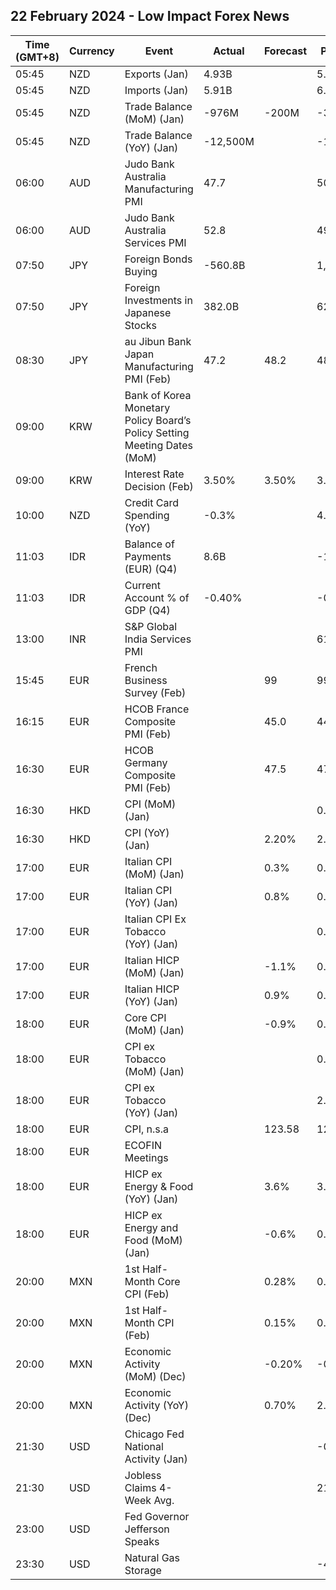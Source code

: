 ## 22 February 2024 - Low Impact Forex News

| Time (GMT+8) | Currency | Event | Actual | Forecast | Previous |
|------|----------|-------|--------|----------|----------|
| 05:45 | NZD | Exports (Jan) | 4.93B |  | 5.85B |
| 05:45 | NZD | Imports (Jan) | 5.91B |  | 6.22B |
| 05:45 | NZD | Trade Balance (MoM) (Jan) | -976M | -200M | -368M |
| 05:45 | NZD | Trade Balance (YoY) (Jan) | -12,500M |  | -13,620M |
| 06:00 | AUD | Judo Bank Australia Manufacturing PMI | 47.7 |  | 50.1 |
| 06:00 | AUD | Judo Bank Australia Services PMI | 52.8 |  | 49.1 |
| 07:50 | JPY | Foreign Bonds Buying | -560.8B |  | 1,495.1B |
| 07:50 | JPY | Foreign Investments in Japanese Stocks | 382.0B |  | 621.2B |
| 08:30 | JPY | au Jibun Bank Japan Manufacturing PMI (Feb) | 47.2 | 48.2 | 48.0 |
| 09:00 | KRW | Bank of Korea Monetary Policy Board’s Policy Setting Meeting Dates (MoM) |  |  |  |
| 09:00 | KRW | Interest Rate Decision (Feb) | 3.50% | 3.50% | 3.50% |
| 10:00 | NZD | Credit Card Spending (YoY) | -0.3% |  | 4.3% |
| 11:03 | IDR | Balance of Payments (EUR) (Q4) | 8.6B |  | -1.5B |
| 11:03 | IDR | Current Account % of GDP (Q4) | -0.40% |  | -0.20% |
| 13:00 | INR | S&P Global India Services PMI |  |  | 61.8 |
| 15:45 | EUR | French Business Survey (Feb) |  | 99 | 99 |
| 16:15 | EUR | HCOB France Composite PMI (Feb) |  | 45.0 | 44.6 |
| 16:30 | EUR | HCOB Germany Composite PMI (Feb) |  | 47.5 | 47.0 |
| 16:30 | HKD | CPI (MoM) (Jan) |  |  | 0.10% |
| 16:30 | HKD | CPI (YoY) (Jan) |  | 2.20% | 2.40% |
| 17:00 | EUR | Italian CPI (MoM) (Jan) |  | 0.3% | 0.2% |
| 17:00 | EUR | Italian CPI (YoY) (Jan) |  | 0.8% | 0.6% |
| 17:00 | EUR | Italian CPI Ex Tobacco (YoY) (Jan) |  |  | 0.6% |
| 17:00 | EUR | Italian HICP (MoM) (Jan) |  | -1.1% | 0.2% |
| 17:00 | EUR | Italian HICP (YoY) (Jan) |  | 0.9% | 0.5% |
| 18:00 | EUR | Core CPI (MoM) (Jan) |  | -0.9% | 0.5% |
| 18:00 | EUR | CPI ex Tobacco (MoM) (Jan) |  |  | 0.2% |
| 18:00 | EUR | CPI ex Tobacco (YoY) (Jan) |  |  | 2.8% |
| 18:00 | EUR | CPI, n.s.a |  | 123.58 | 124.05 |
| 18:00 | EUR | ECOFIN Meetings |  |  |  |
| 18:00 | EUR | HICP ex Energy & Food (YoY) (Jan) |  | 3.6% | 3.9% |
| 18:00 | EUR | HICP ex Energy and Food (MoM) (Jan) |  | -0.6% | 0.3% |
| 20:00 | MXN | 1st Half-Month Core CPI (Feb) |  | 0.28% | 0.25% |
| 20:00 | MXN | 1st Half-Month CPI (Feb) |  | 0.15% | 0.49% |
| 20:00 | MXN | Economic Activity (MoM) (Dec) |  | -0.20% | -0.50% |
| 20:00 | MXN | Economic Activity (YoY) (Dec) |  | 0.70% | 2.30% |
| 21:30 | USD | Chicago Fed National Activity (Jan) |  |  | -0.15 |
| 21:30 | USD | Jobless Claims 4-Week Avg. |  |  | 218.50K |
| 23:00 | USD | Fed Governor Jefferson Speaks |  |  |  |
| 23:30 | USD | Natural Gas Storage |  |  | -49B |
